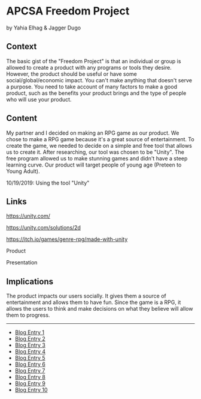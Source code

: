# APCSA Freedom Project
by Yahia Elhag & Jagger Dugo

## Context
The basic gist of the "Freedom Project" is that an individual or group is allowed to create a product with any programs or tools they desire. However, the product should be useful or have some social/global/economic impact. You can't make anything that doesn't serve a purpose. You need to take account of many factors to make a good product, such as the benefits your product brings and the type of people who will use your product.

## Content
My partner and I decided on making an RPG game as our product. We chose to make a RPG game because it's a great source of entertainment. To create the game, we needed to decide on a simple and free tool that allows us to create it. After researching, our tool was chosen to be "Unity". The free program allowed us to make stunning games and didn't have a steep learning curve. Our product will target people of young age (Preteen to Young Adult).

10/19/2019: Using the tool "Unity"

## Links

https://unity.com/

https://unity.com/solutions/2d

https://itch.io/games/genre-rpg/made-with-unity

Product

Presentation

## Implications
The product impacts our users socially. It gives them a source of entertainment and allows them to have fun. Since the game is a RPG, it allows the users to think and make decisions on what they believe will allow them to progress. 

---

* [Blog Entry 1](entries/entry01.md)
* [Blog Entry 2](entries/entry02.md)
* [Blog Entry 3](entries/entry03.md)
* [Blog Entry 4](entries/entry04.md)
* [Blog Entry 5](entries/entry05.md)
* [Blog Entry 6](entries/entry06.md)
* [Blog Entry 7](entries/entry07.md)
* [Blog Entry 8](entries/entry08.md)
* [Blog Entry 9](entries/entry09.md)
* [Blog Entry 10](entries/entry10.md)
